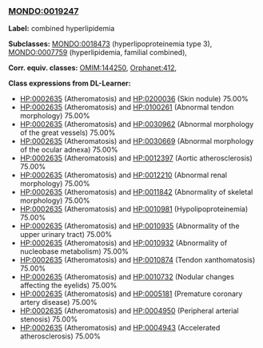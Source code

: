 
### [MONDO:0019247](http://purl.obolibrary.org/obo/MONDO_0019247)
**Label:** combined hyperlipidemia

**Subclasses:** [MONDO:0018473](http://purl.obolibrary.org/obo/MONDO_0018473) (hyperlipoproteinemia type 3), [MONDO:0007759](http://purl.obolibrary.org/obo/MONDO_0007759) (hyperlipidemia, familial combined), 

**Corr. equiv. classes:** [OMIM:144250](http://purl.obolibrary.org/obo/OMIM_144250), [Orphanet:412](http://www.orpha.net/ORDO/Orphanet_412), 

**Class expressions from DL-Learner:**

- [HP:0002635](http://purl.obolibrary.org/obo/HP_0002635) (Atheromatosis) and [HP:0200036](http://purl.obolibrary.org/obo/HP_0200036) (Skin nodule) 75.00%
- [HP:0002635](http://purl.obolibrary.org/obo/HP_0002635) (Atheromatosis) and [HP:0100261](http://purl.obolibrary.org/obo/HP_0100261) (Abnormal tendon morphology) 75.00%
- [HP:0002635](http://purl.obolibrary.org/obo/HP_0002635) (Atheromatosis) and [HP:0030962](http://purl.obolibrary.org/obo/HP_0030962) (Abnormal morphology of the great vessels) 75.00%
- [HP:0002635](http://purl.obolibrary.org/obo/HP_0002635) (Atheromatosis) and [HP:0030669](http://purl.obolibrary.org/obo/HP_0030669) (Abnormal morphology of the ocular adnexa) 75.00%
- [HP:0002635](http://purl.obolibrary.org/obo/HP_0002635) (Atheromatosis) and [HP:0012397](http://purl.obolibrary.org/obo/HP_0012397) (Aortic atherosclerosis) 75.00%
- [HP:0002635](http://purl.obolibrary.org/obo/HP_0002635) (Atheromatosis) and [HP:0012210](http://purl.obolibrary.org/obo/HP_0012210) (Abnormal renal morphology) 75.00%
- [HP:0002635](http://purl.obolibrary.org/obo/HP_0002635) (Atheromatosis) and [HP:0011842](http://purl.obolibrary.org/obo/HP_0011842) (Abnormality of skeletal morphology) 75.00%
- [HP:0002635](http://purl.obolibrary.org/obo/HP_0002635) (Atheromatosis) and [HP:0010981](http://purl.obolibrary.org/obo/HP_0010981) (Hypolipoproteinemia) 75.00%
- [HP:0002635](http://purl.obolibrary.org/obo/HP_0002635) (Atheromatosis) and [HP:0010935](http://purl.obolibrary.org/obo/HP_0010935) (Abnormality of the upper urinary tract) 75.00%
- [HP:0002635](http://purl.obolibrary.org/obo/HP_0002635) (Atheromatosis) and [HP:0010932](http://purl.obolibrary.org/obo/HP_0010932) (Abnormality of nucleobase metabolism) 75.00%
- [HP:0002635](http://purl.obolibrary.org/obo/HP_0002635) (Atheromatosis) and [HP:0010874](http://purl.obolibrary.org/obo/HP_0010874) (Tendon xanthomatosis) 75.00%
- [HP:0002635](http://purl.obolibrary.org/obo/HP_0002635) (Atheromatosis) and [HP:0010732](http://purl.obolibrary.org/obo/HP_0010732) (Nodular changes affecting the eyelids) 75.00%
- [HP:0002635](http://purl.obolibrary.org/obo/HP_0002635) (Atheromatosis) and [HP:0005181](http://purl.obolibrary.org/obo/HP_0005181) (Premature coronary artery disease) 75.00%
- [HP:0002635](http://purl.obolibrary.org/obo/HP_0002635) (Atheromatosis) and [HP:0004950](http://purl.obolibrary.org/obo/HP_0004950) (Peripheral arterial stenosis) 75.00%
- [HP:0002635](http://purl.obolibrary.org/obo/HP_0002635) (Atheromatosis) and [HP:0004943](http://purl.obolibrary.org/obo/HP_0004943) (Accelerated atherosclerosis) 75.00%


